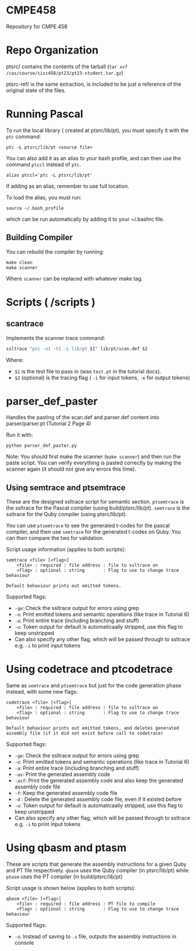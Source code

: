 # CMPE458
Repository for CMPE 458

# Repo Organization
ptsrc/ contains the contents of the tarball (`tar xvf /cas/course/cisc458/pt23/pt23-student.tar.gz`)

ptsrc-ref/ is the same extraction, is included to be just a reference of the original state of the files.

# Running Pascal
To run the local library ( created at ptsrc/lib/pt), you must specify it with the `ptc` command:

```
ptc -L ptsrc/lib/pt <source file>
```

You can also add it as an alias to your bash profile, and can then use the command `ptccl` instead of `ptc`.

```
alias ptccl='ptc -L ptsrc/lib/pt'
```

If adding as an alias, remember to use full location.

To load the alias, you must run:

```
source ~/.bash_profile
```

which can be run automatically by adding it to your ~/.bashrc file.

## Building Compiler
You can rebuild the compiler by running:

```
make clean
make scanner
```

Where `scanner` can be replaced with whatever make tag.

# Scripts ( /scripts )
## scantrace
Implements the scanner trace command:

```bash
ssltrace "ptc -o1 -t1 -L lib/pt $1" lib/pt/scan.def $2
```

Where:
- `$1` is the test file to pass in (was `test.pt` in the tutorial docs).
- `$2` (optional) is the tracing flag ( `-i` for input tokens, `-e` for output tokens)

# parser_def_paster
Handles the pasting of the scan.def and parser.def content into parser/parser.pt (Tutorial 2 Page 4)

Run it with:

```
python parser_def_paster.py
```

Note: You should first make the scanner (`make scanner`) and then run the paste script. You can verify everything is pasted correctly by making the scanner again (it should not give any errors this time).

## Using semtrace and ptsemtrace
These are the designed ssltrace script for semantic section. `ptsemtrace` is the ssltrace for the Pascal compiler (using build/ptsrc/lib/pt). `semtrace` is the ssltrace for the Quby compiler (using ptsrc/lib/pt).

You can use `ptsemtrace` to see the generated t-codes for the pascal compiler, and then use `semtrace` for the generated t-codes on Quby. You can then compare the two for validation.

Script usage information (applies to both scripts):
```
semtrace <file> [<flag>]
    <file> : required : file address : file to ssltrace on
    <flag> : optional : string       : Flag to use to change trace behaviour

Default behaviour prints out emitted tokens.
```

Supported flags:
- `-ge`: Check the ssltrace output for errors using grep
- `-o`: Print emitted tokens and semantic operations (like trace in Tutorial 6)
- `-a`: Print entire trace (including branching and stuff)
- `-u`: Token output for default is automaticaally stripped, use this flag to keep unstripped
- Can also specify any other flag, which will be passed through to ssltrace e.g. `-i` to print input tokens

# Using codetrace and ptcodetrace
Same as `semtrace` and `ptsemtrace` but just for the code generation phase instead, with some new flags:

```
codetrace <file> [<flag>]
    <file> : required : file address : file to ssltrace on
    <flag> : optional : string       : Flag to use to change trace behaviour

Default behaviour prints out emitted tokens, and deletes generated assembly file (if it did not exist before call to codetrace)
```

Supported flags:
- `-ge`: Check the ssltrace output for errors using grep
- `-o`: Print emitted tokens and semantic operations (like trace in Tutorial 6)
- `-a`: Print entire trace (including branching and stuff)
- `-as`: Print the generated assembly code
- `-asf`: Print the generated assembly code and also keep the generated assembly code file
- `-f`: Keep the generated assembly code file
- `-d` : Delete the generated assembly code file, even if it existed before
- `-u`: Token output for default is automaticaally stripped, use this flag to keep unstripped
- Can also specify any other flag, which will be passed through to ssltrace e.g. `-i` to print input tokens


# Using qbasm and ptasm
These are scripts that generate the assembly instructions for a given Quby and PT file respectively. `qbasm` uses the Quby compiler (in ptsrc/lib/pt) while `ptasm` uses the PT compiler (in build/ptsrc/lib/pt)

Script usage is shown below (applies to both scripts):

```
qbasm <file> [<flag>]
    <file> : required : file address : PT file to compile
    <flag> : optional : string       : Flag to use to change trace behaviour
```

Supported flags:
- `-o`: Instead of saving to `.s` file, outputs the assembly instructions in console